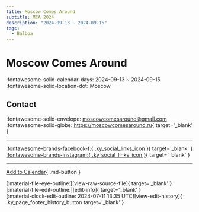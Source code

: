 ```yaml
---
title: Moscow Comes Around
subtitle: MCA 2024
description: "2024-09-13 ~ 2024-09-15"
tags:
  - Balboa
---
```


# Moscow Comes Around 

:fontawesome-solid-calendar-days: 2024-09-13 ~ 2024-09-15  
:fontawesome-solid-location-dot: Moscow  

## Contact

:fontawesome-solid-envelope: <moscowcomesaround@gmail.com>  
:fontawesome-solid-globe: <https://moscowcomesaround.ru>{ target='_blank' }  

---

 [:fontawesome-brands-facebook-f:{ .ky_social_links_icon }](https://www.facebook.com/moscowcomesaround){ target='_blank' } [:fontawesome-brands-instagram:{ .ky_social_links_icon }](https://instagram.com/moscowcomesaround){ target='_blank' }

---

[Add to Calendar](https://swing.news/ics/en/2024/ru_RU/moscow-comes-around-2024.ics){ .md-button }

<div class="ky_page_footer" markdown>
<div class="ky_page_footer_trailing" markdown="span">
[:material-file-eye-outline:][view-raw-source-file]{ target='_blank' }
[:material-file-edit-outline:][edit-info]{ target='_blank' }
</div>
<div class="ky_page_footer_leading" markdown="span">
[:material-clock-edit-outline: 2024-07-11 13:35 UTC][view-edit-history]{ .ky_page_footer_history_button target='_blank' }
</div>
</div>

[view-raw-source-file]: https://github.com/swingdance/events/blob/main/2024/ru_RU/moscow-comes-around-2024.json "View Raw Source File"
[edit-info]: https://github.com/swingdance/events/issues/new?assignees=&labels=update+event&projects=&template=03-update_entity.yml&title=%5B2024%2Fru_RU%5D%20Moscow%20Comes%20Around&region=ru_RU&year=2024&id=moscow-comes-around-2024&name=Moscow%20Comes%20Around&org_id= "Edit Info"

[view-edit-history]: https://github.com/swingdance/events/commits/main/2024/ru_RU/moscow-comes-around-2024.json "View Edit History"
